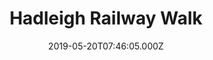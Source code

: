 ---
date: 2019-05-20T07:46:05.000Z
title: Hadleigh Railway Walk
latitude: 52.04096961126445
longitude: 0.9595656394958496
category: checkin
---
